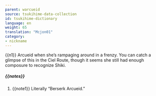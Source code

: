 ```yaml
---
parent: warcueid
source: tsukihime-data-collection
id: tsukihime-dictionary
language: en
weight: 65
translation: "Mcjon01"
category:
- nickname
---
```


{{n1}}
Arcueid when she’s rampaging around in a frenzy.
You can catch a glimpse of this in the Ciel Route, though it seems she still had enough composure to recognize Shiki.

##### {{notes}}

1. {{note1}} Literally “Berserk Arcueid.”
